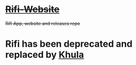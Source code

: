 # ~~[Rifi-Website](https://aayush9029.github.io/RifiApp/)~~
~~Rifi App, website and releases repo~~

# Rifi has been deprecated and replaced by [Khula](https://aayush9029.github.io/Khula-Site/)
